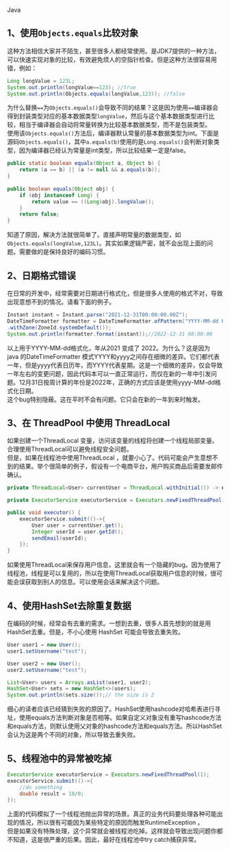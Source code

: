 Java
<a name="SksOv"></a>
## 1、使用`Objects.equals`比较对象
这种方法相信大家并不陌生，甚至很多人都经常使用。是JDK7提供的一种方法，可以快速实现对象的比较，有效避免烦人的空指针检查。但是这种方法很容易用错，例如：
```java
Long longValue = 123L;
System.out.println(longValue==123); //true
System.out.println(Objects.equals(longValue,123)); //false
```
为什么替换`==`为`Objects.equals()`会导致不同的结果？这是因为使用`==`编译器会得到封装类型对应的基本数据类型`longValue`，然后与这个基本数据类型进行比较，相当于编译器会自动将常量转换为比较基本数据类型，而不是包装类型。<br />使用该`Objects.equals()`方法后，编译器默认常量的基本数据类型为int。下面是源码`Objects.equals()`，其中`a.equals(b)`使用的是`Long.equals()`会判断对象类型，因为编译器已经认为常量是int类型，所以比较结果一定是false。
```java
public static boolean equals(Object a, Object b) {
    return (a == b) || (a != null && a.equals(b));
}
    
public boolean equals(Object obj) {
    if (obj instanceof Long) {
        return value == ((Long)obj).longValue();
    }
    return false;
}
```
知道了原因，解决方法就很简单了。直接声明常量的数据类型，如`Objects.equals(longValue,123L)`。其实如果逻辑严密，就不会出现上面的问题。需要做的是保持良好的编码习惯。
<a name="Y083q"></a>
## 2、日期格式错误
在日常的开发中，经常需要对日期进行格式化，但是很多人使用的格式不对，导致出现意想不到的情况。请看下面的例子。
```java
Instant instant = Instant.parse("2021-12-31T00:00:00.00Z");
DateTimeFormatter formatter = DateTimeFormatter.ofPattern("YYYY-MM-dd HH:mm:ss")
.withZone(ZoneId.systemDefault());
System.out.println(formatter.format(instant));//2022-12-31 08:00:00
```
以上用于YYYY-MM-dd格式化，年从2021 变成了 2022。为什么？这是因为 java 的DateTimeFormatter 模式YYYY和yyyy之间存在细微的差异。它们都代表一年，但是yyyy代表日历年，而YYYY代表星期。这是一个细微的差异，仅会导致一年左右的变更问题，因此代码本可以一直正常运行，而仅在新的一年中引发问题。12月31日按周计算的年份是2022年，正确的方式应该是使用yyyy-MM-dd格式化日期。<br />这个bug特别隐蔽。这在平时不会有问题。它只会在新的一年到来时触发。
<a name="JD5HY"></a>
## 3、在 ThreadPool 中使用 ThreadLocal
如果创建一个ThreadLocal 变量，访问该变量的线程将创建一个线程局部变量。合理使用ThreadLocal可以避免线程安全问题。<br />但是，如果在线程池中使用ThreadLocal ，就要小心了。代码可能会产生意想不到的结果。举个很简单的例子，假设有一个电商平台，用户购买商品后需要发邮件确认。
```java
private ThreadLocal<User> currentUser = ThreadLocal.withInitial(() -> null);

private ExecutorService executorService = Executors.newFixedThreadPool(4);

public void executor() {
    executorService.submit(()->{
        User user = currentUser.get();
        Integer userId = user.getId();
        sendEmail(userId);
    });
}
```
如果使用ThreadLocal来保存用户信息，这里就会有一个隐藏的bug。因为使用了线程池，线程是可以复用的，所以在使用ThreadLocal获取用户信息的时候，很可能会误获取到别人的信息。可以使用会话来解决这个问题。
<a name="M9HHP"></a>
## 4、使用HashSet去除重复数据
在编码的时候，经常会有去重的需求。一想到去重，很多人首先想到的就是用HashSet去重。但是，不小心使用 HashSet 可能会导致去重失败。
```java
User user1 = new User();
user1.setUsername("test");

User user2 = new User();
user2.setUsername("test");

List<User> users = Arrays.asList(user1, user2);
HashSet<User> sets = new HashSet<>(users);
System.out.println(sets.size());// the size is 2
```
细心的读者应该已经猜到失败的原因了。HashSet使用hashcode对哈希表进行寻址，使用equals方法判断对象是否相等。如果自定义对象没有重写hashcode方法和equals方法，则默认使用父对象的hashcode方法和equals方法。所以HashSet会认为这是两个不同的对象，所以导致去重失败。
<a name="b4LeP"></a>
## 5、线程池中的异常被吃掉
```java
ExecutorService executorService = Executors.newFixedThreadPool(1);
executorService.submit(()->{
    //do something
    double result = 10/0;
});
```
上面的代码模拟了一个线程池抛出异常的场景。真正的业务代码要处理各种可能出现的情况，所以很有可能因为某些特定的原因而触发RuntimeException 。<br />但是如果没有特殊处理，这个异常就会被线程池吃掉。这样就会导致出现问题你都不知道，这是很严重的后果。因此，最好在线程池中try catch捕获异常。

